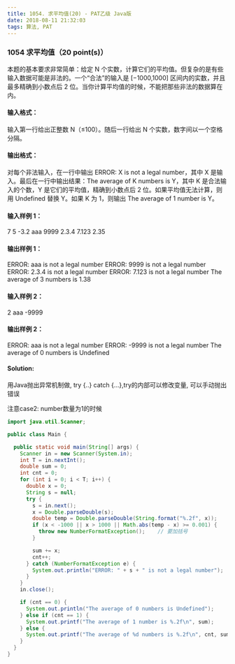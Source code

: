 ```yaml
---
title: 1054. 求平均值(20) - PAT乙级 Java版
date: 2018-08-11 21:32:03
tags: 算法, PAT
---
```


### 1054 求平均值（20 point(s)）

本题的基本要求非常简单：给定 N 个实数，计算它们的平均值。但复杂的是有些输入数据可能是非法的。一个“合法”的输入是 [−1000,1000] 区间内的实数，并且最多精确到小数点后 2 位。当你计算平均值的时候，不能把那些非法的数据算在内。

#### 输入格式：

输入第一行给出正整数 N（≤100）。随后一行给出 N 个实数，数字间以一个空格分隔。

#### 输出格式：

对每个非法输入，在一行中输出 ERROR: X is not a legal number，其中 X 是输入。最后在一行中输出结果：The average of K numbers is Y，其中 K 是合法输入的个数，Y 是它们的平均值，精确到小数点后 2 位。如果平均值无法计算，则用 Undefined 替换 Y。如果 K 为 1，则输出 The average of 1 number is Y。

#### 输入样例 1：
7
5 -3.2 aaa 9999 2.3.4 7.123 2.35

#### 输出样例 1：
ERROR: aaa is not a legal number
ERROR: 9999 is not a legal number
ERROR: 2.3.4 is not a legal number
ERROR: 7.123 is not a legal number
The average of 3 numbers is 1.38

#### 输入样例 2：
2
aaa -9999

#### 输出样例 2：

ERROR: aaa is not a legal number
ERROR: -9999 is not a legal number
The average of 0 numbers is Undefined

#### Solution:

用Java抛出异常机制做, try {..} catch {...},try的内部可以修改变量, 可以手动抛出错误

注意case2: number数量为1的时候
```java
import java.util.Scanner;

public class Main {

  public static void main(String[] args) {
    Scanner in = new Scanner(System.in);
    int T = in.nextInt();
    double sum = 0;
    int cnt = 0;
    for (int i = 0; i < T; i++) {
      double x = 0;
      String s = null;
      try {
        s = in.next();
        x = Double.parseDouble(s);
        double temp = Double.parseDouble(String.format("%.2f", x));
        if (x < -1000 || x > 1000 || Math.abs(temp - x) >= 0.001) {
          throw new NumberFormatException();    // 要加括号
        }

        sum += x;
        cnt++;
      } catch (NumberFormatException e) {
        System.out.println("ERROR: " + s + " is not a legal number");
      }
    }
    in.close();

    if (cnt == 0) {
      System.out.println("The average of 0 numbers is Undefined");
    } else if (cnt == 1) {
      System.out.printf("The average of 1 number is %.2f\n", sum);
    } else {
      System.out.printf("The average of %d numbers is %.2f\n", cnt, sum / cnt);
    }
  }
}
```
